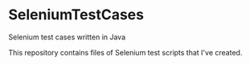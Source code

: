 # SeleniumTestCases
Selenium test cases written in Java

This repository contains files of Selenium test scripts that I've created.  
